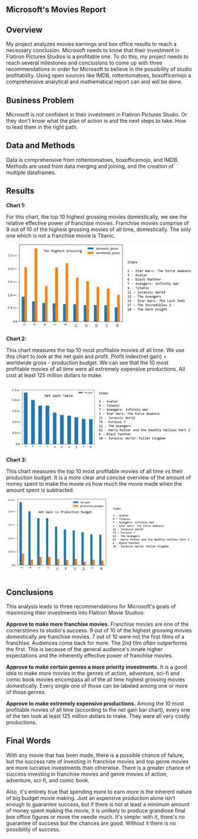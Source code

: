 ## Microsoft's Movies Report
 
 

## Overview 

My project analyzes movies earnings and box office results to reach a necessary conclusion.   Microsoft needs to know that their investment in Flatiron Pictures Studios is a profitable one.   To do this, my project needs to reach several milestones and conclusions to come up with three recommendations in order for Microsoft to believe in the possibility of studio profitability.  Using open sources like IMDB, rottentomatoes, boxofficemojo a comprehensive analytical and mathematical report can and will be done.
 

## Business Problem

Microsoft is not confident in their investment in Flatiron Pictures Studio.   Or they don't know what the plan of action is and the next steps to take.   How to lead them in the right path.


## Data and Methods

Data is comprehensive from rottentomatoes, boxofficemojo, and IMDB.   Methods are used from data merging and joining, and the creation of multiple dataframes.


## Results



**Chart 1:**

For this chart, the top 10 highest grossing movies domestically, we see the relative effective power of franchise movies.   Franchise movies comprise of 9 out of 10 of the highest grossing movies of all time, domestically.   The only one which is not a franchise movie is Titanic. 


![img](https://github.com/protigen34/New-Movie-Studio-Name/blob/main/images%20and%20files/total%20gross.png)



**Chart 2:**

This chart measures the top 10 most profitable movies of all time.   We use this chart to look at the net gain and profit.   Profit index(net gain) = worldwide gross - production budget.  We can see that the 10 most profitable movies of all time were all extremely expensive productions.   All cost at least 125 million dollars to make.


![img](https://raw.githubusercontent.com/protigen34/New-Movie-Studio-Name/main/images%20and%20files/net%20gain.png)



**Chart 3:**

This chart measures the top 10 most profitable movies of all time vs their production budget.   It is a more clear and concise overview of the amount of money spent to make the movie vs how much the movie made when the amount spent is subtracted.

![img](https://raw.githubusercontent.com/protigen34/New-Movie-Studio-Name/main/images%20and%20files/net%20gain%20vs%20production%20budget.png)
  
  

## Conclusions

This analysis leads to three recommendations for Microsoft's goals of maximizing their investments into Flatiron Movie Studios:

**Approve to make more franchise movies.** Franchise movies are one of the cornerstones to studio's success. 9 out of 10 of the highest grossing movies domestically are franchise movies. 7 out of 10 were not the first films of a franchise. Audiences come back for more. The 2nd film often outperforms the first. This is because of the general audience's innate higher expectations and the inherently effective power of franchise movies.

**Approve to make certain genres a more priority investments.** It is a good idea to make more movies in the genres of action, adventure, sci-fi and comic book movies encompass all of the all time highest grossing movies domestically. Every single one of those can be labeled among one or more of those genres.

**Approve to make extremely expensive productions.** Among the 10 most profitable movies of all time (according to the net gain bar chart), every one of the ten took at least 125 million dollars to make. They were all very costly productions.


## Final Words

With any movie that has been made, there is a possible chance of failure, but the success rate of investing in franchise movies and top genre movies are more lucrative investments than otherwise. There is a greater chance of success investing in franchise movies and genre movies of action, adventure, sci-fi, and comic book.

Also, it's entirely true that spending more to earn more is the inherent nature of big budget movie making. Just an expensive production alone isn't enough to guarantee success, but if there is not at least a minimum amount of money spent making the movie, it is unlikely to produce grandiose final box office figures or move the needle much. It's simple: with it, there's no guarantee of success but the chances are good. Without it there is no possibility of success.